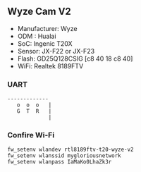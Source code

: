 Wyze Cam V2
-----------

- Manufacturer: Wyze
- ODM : Hualai
- SoC: Ingenic T20X
- Sensor: JX-F22 or JX-F23
- Flash: GD25Q128CSIG [c8 40 18 c8 40]
- WiFi: Realtek 8189FTV


### UART

    -------------
       o  o  o   |
       G  T  R   |
                 |


### Confire Wi-Fi

```
fw_setenv wlandev rtl8189ftv-t20-wyze-v2
fw_setenv wlanssid mygloriousnetwork
fw_setenv wlanpass IaMaKo0LhaZk3r
```
